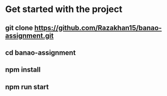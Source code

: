 # Get started with the project

## git clone https://github.com/Razakhan15/banao-assignment.git

## cd banao-assignment

## npm install

## npm run start